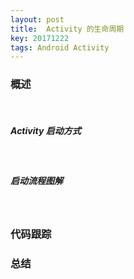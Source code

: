 ```yaml
---
layout: post
title:  Activity 的生命周期
key: 20171222
tags: Android Activity
---
```


### <i class="fa fa-rebel fa-1x" aria-hidden="true"></i>  概述
&nbsp;&nbsp;&nbsp;&nbsp;&nbsp;&nbsp;&nbsp;&nbsp;
##### <i class="fa fa-star" aria-hidden="true"></i> Activity 启动方式
&nbsp;&nbsp;&nbsp;&nbsp;&nbsp;&nbsp;&nbsp;&nbsp;
##### <i class="fa fa-star" aria-hidden="true"></i> 启动流程图解
&nbsp;&nbsp;&nbsp;&nbsp;&nbsp;&nbsp;&nbsp;&nbsp;

### <i class="fa fa-rebel fa-1x" aria-hidden="true"></i> 代码跟踪

### <i class="fa fa-rebel fa-1x" aria-hidden="true"></i> 总结

